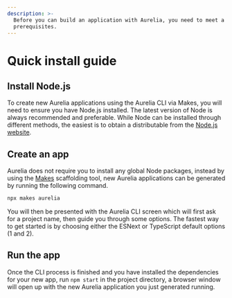 ```yaml
---
description: >-
  Before you can build an application with Aurelia, you need to meet a couple of
  prerequisites.
---
```


# Quick install guide

## Install Node.js

To create new Aurelia applications using the Aurelia CLI via Makes, you will need to ensure you have Node.js installed. The latest version of Node is always recommended and preferable. While Node can be installed through different methods, the easiest is to obtain a distributable from the [Node.js website](https://nodejs.org/en/download/).

## Create an app

Aurelia does not require you to install any global Node packages, instead by using the [Makes](https://www.npmjs.com/package/makes) scaffolding tool, new Aurelia applications can be generated by running the following command.

```bash
npx makes aurelia
```

You will then be presented with the Aurelia CLI screen which will first ask for a project name, then guide you through some options. The fastest way to get started is by choosing either the ESNext or TypeScript default options \(1 and 2\).

## Run the app

Once the CLI process is finished and you have installed the dependencies for your new app, run `npm start` in the project directory, a browser window will open up with the new Aurelia application you just generated running.

